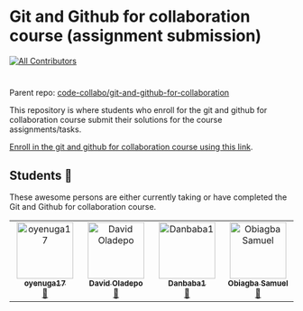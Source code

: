 # Git and Github for collaboration course (assignment submission)
<!-- ALL-CONTRIBUTORS-BADGE:START - Do not remove or modify this section -->
[![All Contributors](https://img.shields.io/badge/all_contributors-4-orange.svg?style=flat-square)](#contributors-)
<!-- ALL-CONTRIBUTORS-BADGE:END -->

#
Parent repo: [code-collabo/git-and-github-for-collaboration](https://github.com/code-collabo/git-and-github-for-collaboration)

This repository is where students who enroll for the git and github for collaboration course submit their solutions for the course assignments/tasks.

[Enroll in the git and github for collaboration course using this link](https://obiagba-mary.gitbook.io/git-and-github-training-exercises).

## Students 🎉
These awesome persons are either currently taking or have completed the Git and Github for collaboration course.

<!-- ALL-CONTRIBUTORS-LIST:START - Do not remove or modify this section -->
<!-- prettier-ignore-start -->
<!-- markdownlint-disable -->
<table>
  <tbody>
    <tr>
      <td align="center" valign="top" width="14.28%"><a href="https://github.com/oyenuga17"><img src="https://avatars.githubusercontent.com/u/64274826?v=4?s=100" width="100px;" alt="oyenuga17"/><br /><sub><b>oyenuga17</b></sub></a><br /><a href="https://github.com/code-collabo/submit-course-assignment/commits?author=oyenuga17" title="Documentation">📖</a></td>
      <td align="center" valign="top" width="14.28%"><a href="https://github.com/Dkingofcode"><img src="https://avatars.githubusercontent.com/u/91491738?v=4?s=100" width="100px;" alt="David Oladepo"/><br /><sub><b>David Oladepo</b></sub></a><br /><a href="https://github.com/code-collabo/submit-course-assignment/commits?author=Dkingofcode" title="Documentation">📖</a></td>
      <td align="center" valign="top" width="14.28%"><a href="https://github.com/Danbaba1"><img src="https://avatars.githubusercontent.com/u/98762494?v=4?s=100" width="100px;" alt="Danbaba1"/><br /><sub><b>Danbaba1</b></sub></a><br /><a href="https://github.com/code-collabo/submit-course-assignment/commits?author=Danbaba1" title="Documentation">📖</a></td>
      <td align="center" valign="top" width="14.28%"><a href="https://github.com/samuko-things"><img src="https://avatars.githubusercontent.com/u/75276934?v=4?s=100" width="100px;" alt="Obiagba Samuel"/><br /><sub><b>Obiagba Samuel</b></sub></a><br /><a href="https://github.com/code-collabo/submit-course-assignment/commits?author=samuko-things" title="Documentation">📖</a></td>
    </tr>
  </tbody>
</table>

<!-- markdownlint-restore -->
<!-- prettier-ignore-end -->

<!-- ALL-CONTRIBUTORS-LIST:END -->


